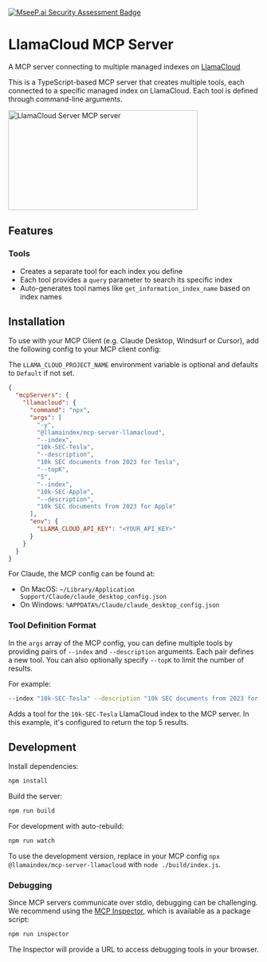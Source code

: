 [![MseeP.ai Security Assessment Badge](https://mseep.net/pr/run-llama-mcp-server-llamacloud-badge.png)](https://mseep.ai/app/run-llama-mcp-server-llamacloud)

# LlamaCloud MCP Server

A MCP server connecting to multiple managed indexes on [LlamaCloud](https://cloud.llamaindex.ai/)

This is a TypeScript-based MCP server that creates multiple tools, each connected to a specific managed index on LlamaCloud. Each tool is defined through command-line arguments.

<a href="https://glama.ai/mcp/servers/o4fcj7x2cg"><img width="380" height="200" src="https://glama.ai/mcp/servers/o4fcj7x2cg/badge" alt="LlamaCloud Server MCP server" /></a>

## Features

### Tools

- Creates a separate tool for each index you define
- Each tool provides a `query` parameter to search its specific index
- Auto-generates tool names like `get_information_index_name` based on index names

## Installation

To use with your MCP Client (e.g. Claude Desktop, Windsurf or Cursor), add the following config to your MCP client config:

The `LLAMA_CLOUD_PROJECT_NAME` environment variable is optional and defaults to `Default` if not set.

```json
{
  "mcpServers": {
    "llamacloud": {
      "command": "npx",
      "args": [
        "-y",
        "@llamaindex/mcp-server-llamacloud",
        "--index",
        "10k-SEC-Tesla",
        "--description",
        "10k SEC documents from 2023 for Tesla",
        "--topK",
        "5",
        "--index",
        "10k-SEC-Apple",
        "--description",
        "10k SEC documents from 2023 for Apple"
      ],
      "env": {
        "LLAMA_CLOUD_API_KEY": "<YOUR_API_KEY>"
      }
    }
  }
}
```

For Claude, the MCP config can be found at:

- On MacOS: `~/Library/Application Support/Claude/claude_desktop_config.json`
- On Windows: `%APPDATA%/Claude/claude_desktop_config.json`

### Tool Definition Format

In the `args` array of the MCP config, you can define multiple tools by providing pairs of `--index` and `--description` arguments. Each pair defines a new tool. You can also optionally specify `--topK` to limit the number of results.

For example:

```bash
--index "10k-SEC-Tesla" --description "10k SEC documents from 2023 for Tesla" --topK 5
```

Adds a tool for the `10k-SEC-Tesla` LlamaCloud index to the MCP server. In this example, it's configured to return the top 5 results.

## Development

Install dependencies:

```bash
npm install
```

Build the server:

```bash
npm run build
```

For development with auto-rebuild:

```bash
npm run watch
```

To use the development version, replace in your MCP config `npx @llamaindex/mcp-server-llamacloud` with `node ./build/index.js`.

### Debugging

Since MCP servers communicate over stdio, debugging can be challenging. We recommend using the [MCP Inspector](https://github.com/modelcontextprotocol/inspector), which is available as a package script:

```bash
npm run inspector
```

The Inspector will provide a URL to access debugging tools in your browser.
